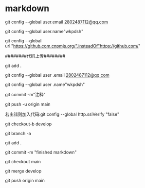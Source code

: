 # markdown
git config --global user.email 2802487112@qq.com                          

git config --global user.name"wkpdsh"                           

git config --global url."https://github.com.cnpmjs.org/".insteadOf"https://github.com/"

########代码上传########

git add .

git config --global user .email 2802487112@qq.com

git config --global user .name"wkpdsh"

git commit -m"注释"

git push -u origin main

若出错则加入代码:git config --global http.sslVerify "false"

git checkout-b develop

git branch -a

git add .

git commit -m "finished markdown"

git checkout main

git merge develop

git push origin main
